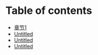 # Table of contents

* [章节1](README.md)
* [Untitled](untitled.md)
* [Untitled](untitled-1.md)
* [Untitled](untitled-2.md)

